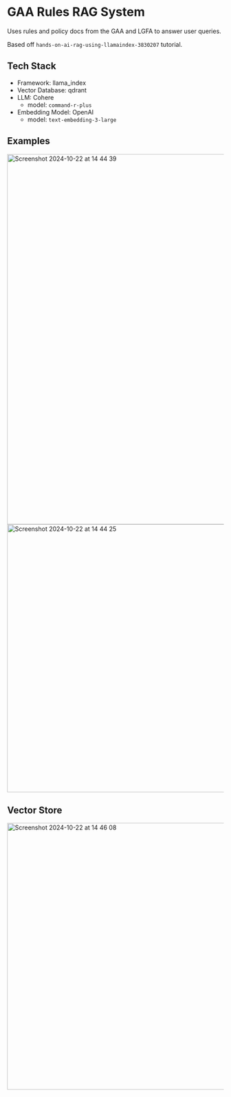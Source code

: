 # GAA Rules RAG System

Uses rules and policy docs from the GAA and LGFA to answer user queries.

Based off `hands-on-ai-rag-using-llamaindex-3830207` tutorial.


## Tech Stack
- Framework: llama_index
- Vector Database: qdrant
- LLM: Cohere
   - model: `command-r-plus`
- Embedding Model: OpenAI
  - model: `text-embedding-3-large` 

## Examples
<img width="859" alt="Screenshot 2024-10-22 at 14 44 39" src="https://github.com/user-attachments/assets/281dc8e8-5ff6-44ba-a503-a95a4c2bed84">
<img width="622" alt="Screenshot 2024-10-22 at 14 44 25" src="https://github.com/user-attachments/assets/ccb82978-d580-4bf7-848a-d0d5f6960e14">

## Vector Store
<img width="619" alt="Screenshot 2024-10-22 at 14 46 08" src="https://github.com/user-attachments/assets/369adb7b-233e-45d4-a503-adea52f8b328">


